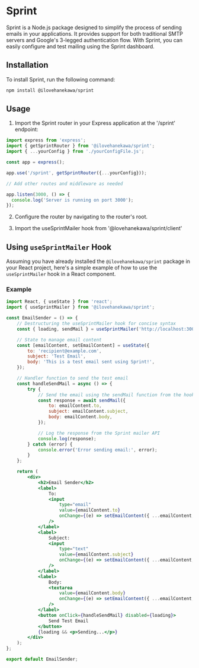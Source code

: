# Sprint

Sprint is a Node.js package designed to simplify the process of sending emails in your applications. It provides support for both traditional SMTP servers and Google's 3-legged authentication flow. With Sprint, you can easily configure and test mailing using the Sprint dashboard.

## Installation

To install Sprint, run the following command:

```bash
npm install @ilovehanekawa/sprint
```

## Usage

1. Import the Sprint router in your Express application at the '/sprint' endpoint:

```javascript
import express from 'express';
import { getSprintRouter } from '@ilovehanekawa/sprint';
import { ...yourConfig } from './yourConfigFile.js';

const app = express();

app.use('/sprint', getSprintRouter({...yourConfig}));

// Add other routes and middleware as needed

app.listen(3000, () => {
  console.log('Server is running on port 3000');
});
```
2. Configure the router by navigating to the router's root.

3. Import the useSprintMailer hook from '@lovehanekawa/sprint/client'

## Using `useSprintMailer` Hook

Assuming you have already installed the `@ilovehanekawa/sprint` package in your React project, here's a simple example of how to use the `useSprintMailer` hook in a React component.

### Example

```jsx
import React, { useState } from 'react';
import { useSprintMailer } from '@ilovehanekawa/sprint';

const EmailSender = () => {
    // Destructuring the useSprintMailer hook for concise syntax
    const { loading, sendMail } = useSprintMailer('http://localhost:3000/sprint');

    // State to manage email content
    const [emailContent, setEmailContent] = useState({
        to: 'recipient@example.com',
        subject: 'Test Email',
        body: 'This is a test email sent using Sprint!',
    });

    // Handler function to send the test email
    const handleSendMail = async () => {
        try {
            // Send the email using the sendMail function from the hook
            const response = await sendMail({
                to: emailContent.to,
                subject: emailContent.subject,
                body: emailContent.body,
            });

            // Log the response from the Sprint mailer API
            console.log(response);
        } catch (error) {
            console.error('Error sending email:', error);
        }
    };

    return (
        <div>
            <h2>Email Sender</h2>
            <label>
                To:
                <input
                    type="email"
                    value={emailContent.to}
                    onChange={(e) => setEmailContent({ ...emailContent, to: e.target.value })}
                />
            </label>
            <label>
                Subject:
                <input
                    type="text"
                    value={emailContent.subject}
                    onChange={(e) => setEmailContent({ ...emailContent, subject: e.target.value })}
                />
            </label>
            <label>
                Body:
                <textarea
                    value={emailContent.body}
                    onChange={(e) => setEmailContent({ ...emailContent, body: e.target.value })}
                />
            </label>
            <button onClick={handleSendMail} disabled={loading}>
                Send Test Email
            </button>
            {loading && <p>Sending...</p>}
        </div>
    );
};

export default EmailSender;
```
